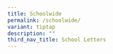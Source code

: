 ```yaml
---
title: Schoolwide
permalink: /schoolwide/
variant: tiptap
description: ""
third_nav_title: School Letters
---
```

